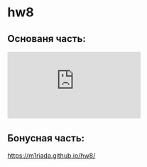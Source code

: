 # hw8
## Основаня часть:

![smth](https://github.com/m1riada/hw8/blob/master/sukaebanaya.pdf)

## Бонусная часть: 
https://m1riada.github.io/hw8/
